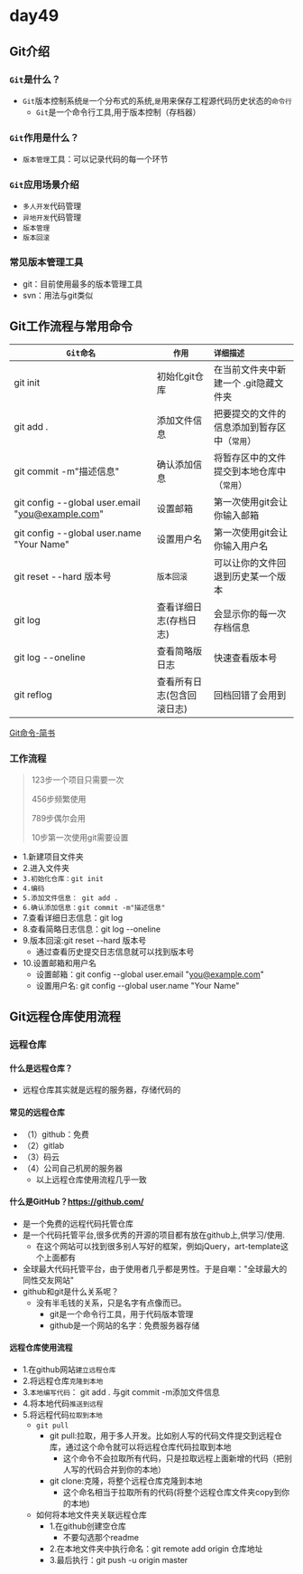 # day49

## Git介绍

### `Git`是什么？

- `Git`版本控制系统`是`一个分布式的系统,`是`用来保存工程源代码历史状态的`命令行`
  - `Git`是一个命令行工具,用于版本控制（存档器）

### `Git`作用是什么？

- `版本管理`工具：可以记录代码的每一个环节

### `Git`应用场景介绍

- `多人开发`代码管理 
- `异地开发`代码管理
- `版本管理` 
- `版本回滚`

### 常见版本管理工具

- git：目前使用最多的版本管理工具
- svn：用法与git类似

## Git工作流程与常用命令

| `Git命名`                                        | `作用`                     | `详细描述`                                   |
| ------------------------------------------------ | -------------------------- | :------------------------------------------- |
| git init                                         | 初始化git仓库              | 在当前文件夹中新建一个 .git隐藏文件夹        |
| git add .                                        | 添加文件信息               | 把要提交的文件的信息添加到暂存区中（`常用`） |
| git commit -m"描述信息"                          | 确认添加信息               | 将暂存区中的文件提交到本地仓库中（`常用`）   |
| git config --global user.email "you@example.com" | 设置邮箱                   | 第一次使用git会让你输入邮箱                  |
| git config --global user.name "Your Name"        | 设置用户名                 | 第一次使用git会让你输入用户名                |
| git reset --hard 版本号                          | `版本回滚`                 | 可以让你的文件回退到历史某一个版本           |
| git  log                                         | 查看详细日志(存档日志)     | 会显示你的每一次存档信息                     |
| git  log --oneline                               | 查看简略版日志             | 快速查看版本号                               |
| git reflog                                       | 查看所有日志(包含回滚日志) | 回档回错了会用到                             |

[Git命令-简书](https://www.jianshu.com/p/93318220cdce)

### 工作流程

> 123步一个项目只需要一次
>
> 456步频繁使用
>
> 789步偶尔会用
>
> 10步第一次使用git需要设置

- 1.新建项目文件夹
- 2.进入文件夹
- `3.初始化仓库：git init`
- `4.编码`
- `5.添加文件信息： git add .`
- `6.确认添加信息：git commit -m"描述信息"`
- 7.查看详细日志信息：git log
- 8.查看简略日志信息：git log --oneline
- 9.版本回滚:git reset --hard 版本号
  * 通过查看历史提交日志信息就可以找到版本号
- 10.设置邮箱和用户名
  * 设置邮箱：git config --global user.email "you@example.com"
  * 设置用户名: git config --global user.name "Your Name"

## Git远程仓库使用流程

### 远程仓库

#### 什么是远程仓库？

- 远程仓库其实就是远程的服务器，存储代码的

#### 常见的远程仓库

- （1）github：免费
- （2）gitlab
- （3）码云
- （4）公司自己机房的服务器
  - 以上远程仓库使用流程几乎一致

#### 什么是GitHub？https://github.com/

- 是一个免费的远程代码托管仓库
- 是一个代码托管平台,很多优秀的开源的项目都有放在github上,供学习/使用.
  * 在这个网站可以找到很多别人写好的框架，例如jQuery，art-template这个上面都有
- 全球最大代码托管平台，由于使用者几乎都是男性。于是自嘲："全球最大的同性交友网站"
- github和git是什么关系呢？
  * 没有半毛钱的关系，只是名字有点像而已。
    * git是一个命令行工具，用于代码版本管理
    * github是一个网站的名字：免费服务器存储

#### 远程仓库使用流程

- 1.在github网站`建立远程仓库`
- 2.将远程仓库`克隆到本地`
- 3.`本地编写代码`： git add . 与git commit -m添加文件信息
- 4.将本地代码`推送到远程`
- 5.将远程代码`拉取到本地`
  - `git pull`
    - git pull:拉取，用于多人开发。比如别人写的代码文件提交到远程仓库，通过这个命令就可以将远程仓库代码拉取到本地
      * 这个命令不会拉取所有代码，只是拉取远程上面新增的代码（把别人写的代码合并到你的本地）
    - git clone:克隆，将整个远程仓库克隆到本地
      * 这个命名相当于拉取所有的代码(将整个远程仓库文件夹copy到你的本地)
  - 如何将本地文件夹关联远程仓库
    * 1.在github创建空仓库
      * 不要勾选那个readme
    * 2.在本地文件夹中执行命名：git remote add origin 仓库地址
    * 3.最后执行：git push -u origin master